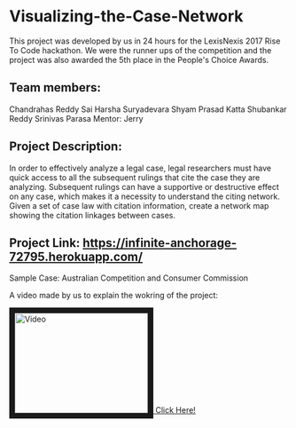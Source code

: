 # Visualizing-the-Case-Network 

This project was developed by us in 24 hours for the LexisNexis 2017 Rise To Code hackathon. We were the runner ups of the competition and the project was also awarded the 5th place in the People's Choice Awards. 

## Team members:
Chandrahas Reddy
Sai Harsha Suryadevara
Shyam Prasad Katta
Shubankar Reddy
Srinivas Parasa
Mentor: Jerry

## Project Description:
In order to effectively analyze a legal case, legal researchers must have quick access to all the subsequent rulings that cite the case they are analyzing.
Subsequent rulings can have a supportive or destructive effect on any case, which makes it a necessity to understand the citing network.
Given a set of case law with citation information, create a network map showing the citation linkages between cases.

## Project Link: https://infinite-anchorage-72795.herokuapp.com/

Sample Case: Australian Competition and Consumer Commission

A video made by us to explain the wokring of the project:  

<a href="http://www.youtube.com/watch?feature=player_embedded&v=k17mBFQFmTc" target="_blank"><img src="http://img.youtube.com/vi/k17mBFQFmTc/0.jpg" alt="Video" width="240" height="180" border="10" /> Click Here!</a>
